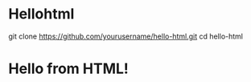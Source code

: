 # Hellohtml
git clone https://github.com/yourusername/hello-html.git
cd hello-html
<!DOCTYPE html>
<html>
<head>
  <title>Hello World</title>
</head>
<body>
  <h1>Hello from HTML!</h1>
</body>
</html>
